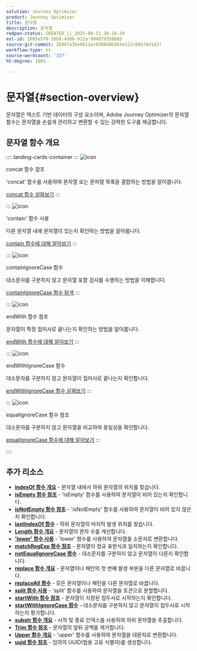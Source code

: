 ```yaml
---
solution: Journey Optimizer
product: Journey Optimizer
title: 문자열
description: 문자열
redpen-status: CREATED_||_2025-08-11_20-18-34
exl-id: 1085e570-10b8-4d96-912a-994979358b65
source-git-commit: 2b907a3be8b11ac6308d0b563e122c88478d1d37
workflow-type: ht
source-wordcount: '337'
ht-degree: 100%

---
```


# 문자열{#section-overview}

문자열은 텍스트 기반 데이터의 구성 요소이며, Adobe Journey Optimizer의 문자열 함수는 문자열을 손쉽게 관리하고 변환할 수 있는 강력한 도구를 제공합니다.

## 문자열 함수 개요

:::: landing-cards-container
:::
![icon](https://cdn.experienceleague.adobe.com/icons/code-branch.svg?lang=ko)

concat 함수 참조

&#39;concat&#39; 함수를 사용하여 문자열 또는 문자열 목록을 결합하는 방법을 알아봅니다.

[concat 함수 살펴보기](../using/building-journeys/functions/functionconcat.md)
:::

:::
![icon](https://cdn.experienceleague.adobe.com/icons/code-branch.svg?lang=ko)

&#39;contain&#39; 함수 사용

다른 문자열 내에 문자열이 있는지 확인하는 방법을 알아봅니다.

[contain 함수에 대해 알아보기](../using/building-journeys/functions/functioncontain.md)
:::

:::
![icon](https://cdn.experienceleague.adobe.com/icons/code-branch.svg?lang=ko)

containIgnoreCase 함수

대소문자를 구분하지 않고 문자열 포함 검사를 수행하는 방법을 이해합니다.

[containIgnoreCase 함수 탐색](../using/building-journeys/functions/functioncontainwithignorecase.md)
:::

:::
![icon](https://cdn.experienceleague.adobe.com/icons/code-branch.svg?lang=ko)

endWith 함수 참조

문자열이 특정 접미사로 끝나는지 확인하는 방법을 알아봅니다.

[endWith 함수에 대해 알아보기](../using/building-journeys/functions/functionendwith.md)
:::

:::
![icon](https://cdn.experienceleague.adobe.com/icons/code-branch.svg?lang=ko)

endWithIgnoreCase 함수

대소문자를 구분하지 않고 문자열이 접미사로 끝나는지 확인합니다.

[endWithIgnoreCase 함수 살펴보기](../using/building-journeys/functions/functionendwithignorecase.md)
:::

:::
![icon](https://cdn.experienceleague.adobe.com/icons/code-branch.svg?lang=ko)

equalIgnoreCase 함수 참조

대소문자를 구분하지 않고 문자열을 비교하여 동일성을 확인합니다.

[equalIgnoreCase 함수에 대해 알아보기](../using/building-journeys/functions/functionequalignorecase.md)
:::

::::


## 추가 리소스

- **[indexOf 함수 개요](../using/building-journeys/functions/functionindexof.md)** - 문자열 내에서 하위 문자열의 위치를 찾습니다.
- **[isEmpty 함수 참조](../using/building-journeys/functions/functionisempty.md)** - &#39;isEmpty&#39; 함수를 사용하여 문자열이 비어 있는지 확인합니다.
- **[isNotEmpty 함수 참조](../using/building-journeys/functions/functionisnotempty.md)** - &#39;isNotEmpty&#39; 함수를 사용하여 문자열이 비어 있지 않은지 확인합니다.
- **[lastIndexOf 함수](../using/building-journeys/functions/functionlastindexof.md)** - 하위 문자열의 마지막 발생 위치를 찾습니다.
- **[Length 함수 개요](../using/building-journeys/functions/functionlength.md)** - 문자열의 문자 수를 계산합니다.
- **[&#39;lower&#39; 함수 사용](../using/building-journeys/functions/functionlower.md)** - &#39;lower&#39; 함수를 사용하여 문자열을 소문자로 변환합니다.
- **[matchRegExp 함수 참조](../using/building-journeys/functions/functionmatchregexp.md)** - 문자열이 정규 표현식과 일치하는지 확인합니다.
- **[notEqualIgnoreCase 함수](../using/building-journeys/functions/functionnotequalignorecase.md)** - 대소문자를 구분하지 않고 문자열이 다른지 확인합니다.
- **[replace 함수 개요](../using/building-journeys/functions/functionreplace.md)** - 문자열이나 패턴의 첫 번째 발생 부분을 다른 문자열로 바꿉니다.
- **[replaceAll 함수](../using/building-journeys/functions/functionreplaceall.md)** - 모든 문자열이나 패턴을 다른 문자열로 바꿉니다.
- **[split 함수 사용](../using/building-journeys/functions/functionsplit.md)** - &#39;split&#39; 함수를 사용하여 문자열을 토큰으로 분할합니다.
- **[startWith 함수 참조](../using/building-journeys/functions/functionstartwith.md)** - 문자열이 지정된 접두사로 시작하는지 확인합니다.
- **[startWithIgnoreCase 함수](../using/building-journeys/functions/functionstartwithignorecase.md)** - 대소문자를 구분하지 않고 문자열이 접두사로 시작하는지 평가합니다.
- **[substr 함수 개요](../using/building-journeys/functions/functionsubstr.md)** - 시작 및 종료 인덱스를 사용하여 하위 문자열을 추출합니다.
- **[Trim 함수 참조](../using/building-journeys/functions/functiontrim.md)** - 문자열의 앞뒤 공백을 제거합니다.
- **[Upper 함수 개요](../using/building-journeys/functions/functionupper.md)** - &#39;upper&#39; 함수를 사용하여 문자열을 대문자로 변환합니다.
- **[uuid 함수 참조](../using/building-journeys/functions/functionuuid.md)** - 임의의 UUID(범용 고유 식별자)를 생성합니다.
